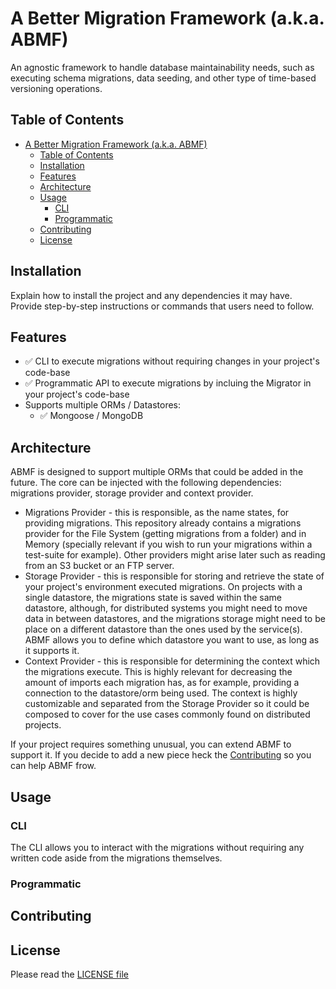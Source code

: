 # A Better Migration Framework (a.k.a. ABMF)

An agnostic framework to handle database maintainability needs, such as executing schema migrations, data seeding, and other type of time-based versioning operations.

## Table of Contents

- [A Better Migration Framework (a.k.a. ABMF)](#a-better-migration-framework-aka-abmf)
  - [Table of Contents](#table-of-contents)
  - [Installation](#installation)
  - [Features](#features)
  - [Architecture](#architecture)
  - [Usage](#usage)
    - [CLI](#cli)
    - [Programmatic](#programmatic)
  - [Contributing](#contributing)
  - [License](#license)

## Installation

Explain how to install the project and any dependencies it may have. Provide step-by-step instructions or commands that users need to follow.

## Features

- ✅ CLI to execute migrations without requiring changes in your project's code-base
- ✅ Programmatic API to execute migrations by incluing the Migrator in your project's code-base
- Supports multiple ORMs / Datastores:
  - ✅ Mongoose / MongoDB

## Architecture

ABMF is designed to support multiple ORMs that could be added in the future. The core can be injected with the following dependencies: migrations provider, storage provider and context provider.

- Migrations Provider - this is responsible, as the name states, for providing migrations. This repository already contains a migrations provider for the File System (getting migrations from a folder) and in Memory (specially relevant if you wish to run your migrations within a test-suite for example). Other providers might arise later such as reading from an S3 bucket or an FTP server.
- Storage Provider - this is responsible for storing and retrieve the state of your project's environment executed migrations. On projects with a single datastore, the migrations state is saved within the same datastore, although, for distributed systems you might need to move data in between datastores, and the migrations storage might need to be place on a different datastore than the ones used by the service(s). ABMF allows you to define which datastore you want to use, as long as it supports it.
- Context Provider - this is responsible for determining the context which the migrations execute. This is highly relevant for decreasing the amount of imports each migration has, as for example, providing a connection to the datastore/orm being used. The context is highly customizable and separated from the Storage Provider so it could be composed to cover for the use cases commonly found on distributed projects.

If your project requires something unusual, you can extend ABMF to support it. If you decide to add a new piece heck the [Contributing](#contributing) so you can help ABMF frow.

## Usage

### CLI

The CLI allows you to interact with the migrations without requiring any written code aside from the migrations themselves.


### Programmatic

## Contributing

## License

Please read the [LICENSE file](./LICENSE)
